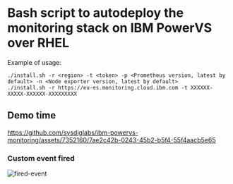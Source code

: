 # Bash script to autodeploy the monitoring stack on IBM PowerVS over RHEL

Example of usage:
```
./install.sh -r <region> -t <token> -p <Prometheus version, latest by default> -n <Node exporter version, latest by default>
./install.sh -r https://eu-es.monitoring.cloud.ibm.com -t XXXXXX-XXXXX-XXXXXX-XXXXXXXXX
```

## Demo time
https://github.com/sysdiglabs/ibm-powervs-monitoring/assets/7352160/7ae2c42b-0243-45b2-b5f4-55f4aacb5e65

### Custom event fired

![fired-event](https://github.com/sysdiglabs/ibm-powervs-monitoring/assets/7352160/1e55a6fb-49ce-489b-a877-39062cf52fbf)
